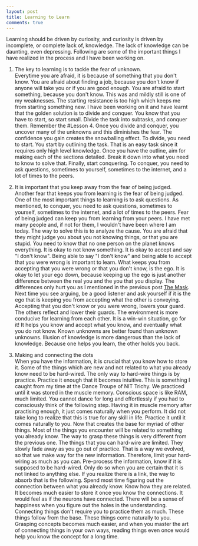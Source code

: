 ```yaml
---
layout: post
title: Learning to Learn
comments: true
---
```


Learning should be driven by curiosity, and curiosity is driven by incomplete, or complete lack of, knowledge. The lack of knowledge can be daunting, even depressing. Following are some of the important things I have realized in the process and I have been working on.  

1. The key to learning is to tackle the fear of unknown.  
Everytime you are afraid, it is because of something that you don't know. You are afraid about finding a job, because you don't know if anyone will take you or if you are good enough. You are afraid to start something, because you don't know. This was and mildly still is one of my weaknesses. The starting resistance is too high which keeps me from starting something new. I have been working on it and have learnt that the golden solution is to divide and conquer. You know that you have to start, so start small. Divide the task into subtasks, and conquer them. Remember the #Lesson 4. Once you divide and conquer, you uncover many of the unknowns and this diminishes the fear. The confidence you gain creates the snowballing effect. To divide, you need to start. You start by outlining the task. That is an easy task since it requires only high level knowledge. Once you have the outline, aim for making each of the sections detailed. Break it down into what you need to know to solve that. Finally, start conquering. To conquer, you need to ask questions, sometimes to yourself, sometimes to the internet, and a lot of times to the peers.  

2. It is important that you keep away from the fear of being judged.  
Another fear that keeps you from learning is the fear of being judged. One of the most important things to learning is to ask questions. As mentioned, to conquer, you need to ask questions, sometimes to yourself, sometimes to the internet, and a lot of times to the peers. Fear of being judged can keep you from learning from your peers. I have met many people and, if not for them, I wouldn't have been where I am today. The way to solve this is to analyze the cause. You are afraid that they might judge you about you not knowing things, or that you are stupid. You need to know that no one person on the planet knows everything. It is okay to not know something. It is okay to accept and say "I don't know". Being able to say "I don't know" and being able to accept that you were wrong is important to learn. What keeps you from accepting that you were wrong or that you don't know, is the ego. It is okay to let your ego down, because keeping up the ego is just another difference between the real you and the you that you display. The differences only hurt you as I mentioned in the previous post [The Mask](https://sampshah.github.io/people-and-masks). Next time you see arguing, be a good listener and ask yourself if it is the ego that is keeping you from accepting what the other is conveying. Accepting that you don't know or you were wrong, lowers your guard. The others reflect and lower their guards. The environment is more conducive for learning from each other. It is a win-win situation, go for it! It helps you know and accept what you know, and eventually what you do not know. Known unknowns are better found than unknown unknowns. Illusion of knowledge is more dangerous than the lack of knowledge. Because one helps you learn, the other holds you back. 

3. Making and connecting the dots  
When you have the information, it is crucial that you know how to store it. Some of the things which are new and not related to what you already know need to be hard-wired. The only way to hard-wire things is by practice. Practice it enough that it becomes intuitive. This is something I caught from my time at the Dance Troupe of NIT Trichy. We practiced until it was stored in the muscle memory. Conscious space is like RAM, much limited. You cannot dance for long and effortlessly if you had to consciously think of the following step. Having it in muscle memory after practising enough, it just comes naturally when you perform. It did not take long to realize that this is true for any skill in life. Practice it until it comes naturally to you. Now that creates the base for myriad of other things. Most of the things you encounter will be related to something you already know. The way to grasp these things is very different from the previous one. The things that you can hard-wire are limited. They slowly fade away as you go out of practice. That is a way we evolved, so that we make way for the new information. Therefore, limit your hard-wiring as much as you can. Pre-process the information, know if it is supposed to be hard-wired. Only do so when you are certain that it is not linked to anything else. If you realize there is a link, the way to absorb that is the following. Spend most time figuring out the connection between what you already know. Know how they are related. It becomes much easier to store it once you know the connections. It would feel as if the neurons have connected. There will be a sense of happiness when you figure out the holes in the understanding. Connecting things don't require you to practice them as much. These things follow from the base. These things come naturally to you. Grasping concepts becomes much easier, and when you master the art of connecting things in your own ways, reading things even once would help you know the concept for a long time. 

